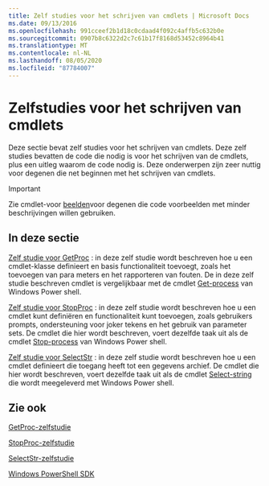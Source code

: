 ```yaml
---
title: Zelf studies voor het schrijven van cmdlets | Microsoft Docs
ms.date: 09/13/2016
ms.openlocfilehash: 991cceef2b1d18c0cdaad4f092c4affb5c632b0e
ms.sourcegitcommit: 0907b8c6322d2c7c61b17f8168d53452c8964b41
ms.translationtype: MT
ms.contentlocale: nl-NL
ms.lasthandoff: 08/05/2020
ms.locfileid: "87784007"
---
```

# <a name="tutorials-for-writing-cmdlets"></a>Zelfstudies voor het schrijven van cmdlets

Deze sectie bevat zelf studies voor het schrijven van cmdlets. Deze zelf studies bevatten de code die nodig is voor het schrijven van de cmdlets, plus een uitleg waarom de code nodig is. Deze onderwerpen zijn zeer nuttig voor degenen die net beginnen met het schrijven van cmdlets.

> [!IMPORTANT]
> Zie cmdlet-voor [beelden](./cmdlet-samples.md)voor degenen die code voorbeelden met minder beschrijvingen willen gebruiken.

## <a name="in-this-section"></a>In deze sectie

[Zelf studie voor GetProc](./getproc-tutorial.md) : in deze zelf studie wordt beschreven hoe u een cmdlet-klasse definieert en basis functionaliteit toevoegt, zoals het toevoegen van para meters en het rapporteren van fouten. De in deze zelf studie beschreven cmdlet is vergelijkbaar met de cmdlet [Get-process](/powershell/module/Microsoft.PowerShell.Management/Get-Process) van Windows Power shell.

[Zelf studie voor StopProc](./stopproc-tutorial.md) : in deze zelf studie wordt beschreven hoe u een cmdlet kunt definiëren en functionaliteit kunt toevoegen, zoals gebruikers prompts, ondersteuning voor joker tekens en het gebruik van parameter sets. De cmdlet die hier wordt beschreven, voert dezelfde taak uit als de cmdlet [Stop-process](/powershell/module/Microsoft.PowerShell.Management/Stop-Process) van Windows Power shell.

[Zelf studie voor SelectStr](./selectstr-tutorial.md) : in deze zelf studie wordt beschreven hoe u een cmdlet definieert die toegang heeft tot een gegevens archief. De cmdlet die hier wordt beschreven, voert dezelfde taak uit als de cmdlet [Select-string](/powershell/module/microsoft.powershell.utility/select-string) die wordt meegeleverd met Windows Power shell.

## <a name="see-also"></a>Zie ook

[GetProc-zelfstudie](./getproc-tutorial.md)

[StopProc-zelfstudie](./stopproc-tutorial.md)

[SelectStr-zelfstudie](./selectstr-tutorial.md)

[Windows PowerShell SDK](../windows-powershell-reference.md)
